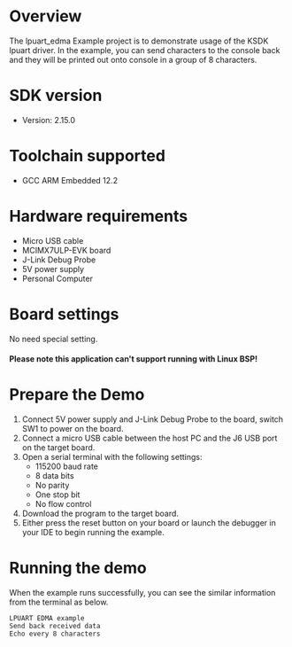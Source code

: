 Overview
========
The lpuart_edma Example project is to demonstrate usage of the KSDK lpuart driver.
In the example, you can send characters to the console back and they will be printed out onto console
 in a group of 8 characters.

SDK version
===========
- Version: 2.15.0

Toolchain supported
===================
- GCC ARM Embedded  12.2

Hardware requirements
=====================
- Micro USB cable
- MCIMX7ULP-EVK board
- J-Link Debug Probe
- 5V power supply
- Personal Computer

Board settings
==============
No need special setting.

#### Please note this application can't support running with Linux BSP! ####

Prepare the Demo
================
1.  Connect 5V power supply and J-Link Debug Probe to the board, switch SW1 to power on the board.
2.  Connect a micro USB cable between the host PC and the J6 USB port on the target board.
3.  Open a serial terminal with the following settings:
    - 115200 baud rate
    - 8 data bits
    - No parity
    - One stop bit
    - No flow control
4.  Download the program to the target board.
5.  Either press the reset button on your board or launch the debugger in your IDE to begin running the example.

Running the demo
================
When the example runs successfully, you can see the similar information from the terminal as below.

~~~~~~~~~~~~~~~~~~~~~
LPUART EDMA example
Send back received data
Echo every 8 characters
~~~~~~~~~~~~~~~~~~~~~
